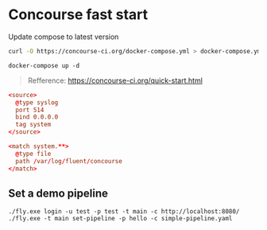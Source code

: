 # Concourse fast start 

Update compose to latest version
```bash
curl -O https://concourse-ci.org/docker-compose.yml > docker-compose.yml
```

```
docker-compose up -d
```

> Refference: https://concourse-ci.org/quick-start.html




```conf
<source>
  @type syslog
  port 514
  bind 0.0.0.0
  tag system
</source>

<match system.**>
  @type file
  path /var/log/fluent/concourse
</match>
```

## Set a demo pipeline

```
./fly.exe login -u test -p test -t main -c http://localhost:8080/
./fly.exe -t main set-pipeline -p hello -c simple-pipeline.yaml
```